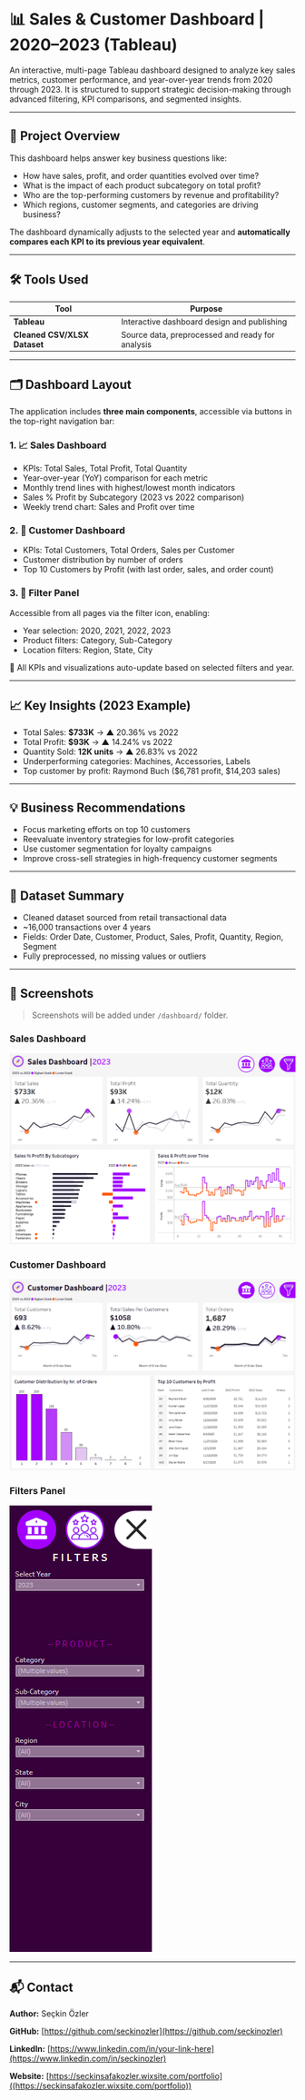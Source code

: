 # 📊 Sales & Customer Dashboard | 2020–2023 (Tableau)

An interactive, multi-page Tableau dashboard designed to analyze key sales metrics, customer performance, and year-over-year trends from 2020 through 2023. It is structured to support strategic decision-making through advanced filtering, KPI comparisons, and segmented insights.

---

## 📌 Project Overview

This dashboard helps answer key business questions like:

- How have sales, profit, and order quantities evolved over time?
- What is the impact of each product subcategory on total profit?
- Who are the top-performing customers by revenue and profitability?
- Which regions, customer segments, and categories are driving business?

The dashboard dynamically adjusts to the selected year and **automatically compares each KPI to its previous year equivalent**.

---

## 🛠️ Tools Used

| Tool     | Purpose                          |
|----------|----------------------------------|
| **Tableau** | Interactive dashboard design and publishing |
| **Cleaned CSV/XLSX Dataset** | Source data, preprocessed and ready for analysis |

---

## 🗂️ Dashboard Layout

The application includes **three main components**, accessible via buttons in the top-right navigation bar:

### 1. 📈 Sales Dashboard
- KPIs: Total Sales, Total Profit, Total Quantity
- Year-over-year (YoY) comparison for each metric
- Monthly trend lines with highest/lowest month indicators
- Sales % Profit by Subcategory (2023 vs 2022 comparison)
- Weekly trend chart: Sales and Profit over time

### 2. 👥 Customer Dashboard
- KPIs: Total Customers, Total Orders, Sales per Customer
- Customer distribution by number of orders
- Top 10 Customers by Profit (with last order, sales, and order count)

### 3. 🧰 Filter Panel
Accessible from all pages via the filter icon, enabling:
- Year selection: 2020, 2021, 2022, 2023
- Product filters: Category, Sub-Category
- Location filters: Region, State, City

🧠 All KPIs and visualizations auto-update based on selected filters and year.

---

## 📈 Key Insights (2023 Example)

- Total Sales: **$733K** → ▲ 20.36% vs 2022  
- Total Profit: **$93K** → ▲ 14.24% vs 2022  
- Quantity Sold: **12K units** → ▲ 26.83% vs 2022  
- Underperforming categories: Machines, Accessories, Labels  
- Top customer by profit: Raymond Buch ($6,781 profit, $14,203 sales)

---

## 💡 Business Recommendations

- Focus marketing efforts on top 10 customers
- Reevaluate inventory strategies for low-profit categories
- Use customer segmentation for loyalty campaigns
- Improve cross-sell strategies in high-frequency customer segments

---

## 📁 Dataset Summary

- Cleaned dataset sourced from retail transactional data  
- ~16,000 transactions over 4 years  
- Fields: Order Date, Customer, Product, Sales, Profit, Quantity, Region, Segment  
- Fully preprocessed, no missing values or outliers

---

## 📸 Screenshots

> Screenshots will be added under `/dashboard/` folder.

### Sales Dashboard  
![Sales Dashboard](dashboard/sales_dashboard_screenshot.png)

### Customer Dashboard  
![Customer Dashboard](dashboard/customer_dashboard_screenshot.png)

### Filters Panel  
![Filters Panel](dashboard/filters_panel_screenshot.png)

---

## 📬 Contact

**Author:** Seçkin Özler

**GitHub:** [https://github.com/seckinozler](https://github.com/seckinozler)  

**LinkedIn:** [https://www.linkedin.com/in/your-link-here](https://www.linkedin.com/in/seckinozler)

**Website:** [https://seckinsafakozler.wixsite.com/portfolio]((https://seckinsafakozler.wixsite.com/portfolio))
